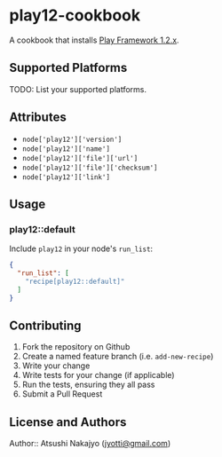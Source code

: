 # play12-cookbook

A cookbook that installs [Play Framework 1.2.x](http://www.playframework.com/).

## Supported Platforms

TODO: List your supported platforms.

## Attributes

* `node['play12']['version']`
* `node['play12']['name']`
* `node['play12']['file']['url']`
* `node['play12']['file']['checksum']`
* `node['play12']['link']`

## Usage

### play12::default

Include `play12` in your node's `run_list`:

```json
{
  "run_list": [
    "recipe[play12::default]"
  ]
}
```

## Contributing

1. Fork the repository on Github
2. Create a named feature branch (i.e. `add-new-recipe`)
3. Write your change
4. Write tests for your change (if applicable)
5. Run the tests, ensuring they all pass
6. Submit a Pull Request

## License and Authors

Author:: Atsushi Nakajyo (<jyotti@gmail.com>)
